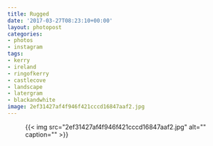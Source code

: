 ```yaml
---
title: Rugged
date: '2017-03-27T08:23:10+00:00'
layout: photopost
categories:
- photos
- instagram
tags:
- kerry
- ireland
- ringofkerry
- castlecove
- landscape
- latergram
- blackandwhite
image: 2ef31427af4f946f421cccd16847aaf2.jpg
---
```


<figure class="photo photo--square">
  {{< img src="2ef31427af4f946f421cccd16847aaf2.jpg" alt="" caption="" >}}

</figure>




